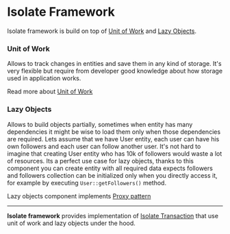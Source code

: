 # Isolate Framework

Isolate framework is build on top of [Unit of Work](unit-of-work/getting-started.md) and [Lazy Objects](lazy-objects/getting-started.md).

### Unit of Work

Allows to track changes in entities and save them in any kind of storage. It's very flexible but require from 
developer good knowledge about how storage used in application works. 

Read more about [Unit of Work](http://martinfowler.com/eaaCatalog/unitOfWork.html)

### Lazy Objects 

Allows to build objects partially, sometimes when entity has many dependencies it might be wise to load them 
only when those dependencies are required. 
Lets assume that we have User entity, each user can have his own followers and each user can follow another user. 
It's not hard to imagine that creating User entity who has 10k of followers would waste a lot of resources. 
Its a perfect use case for lazy objects, thanks to this component you can create entity with all required data expects 
followers and followers collection can be initialized only when you directly access it, for example by executing 
``User::getFollowers()`` method. 

Lazy objects component implements [Proxy pattern](https://en.wikipedia.org/wiki/Proxy_pattern)

---

**Isolate framework** provides implementation of [Isolate Transaction](../isolate/isolate.md) that use unit of work and 
lazy objects under the hood.